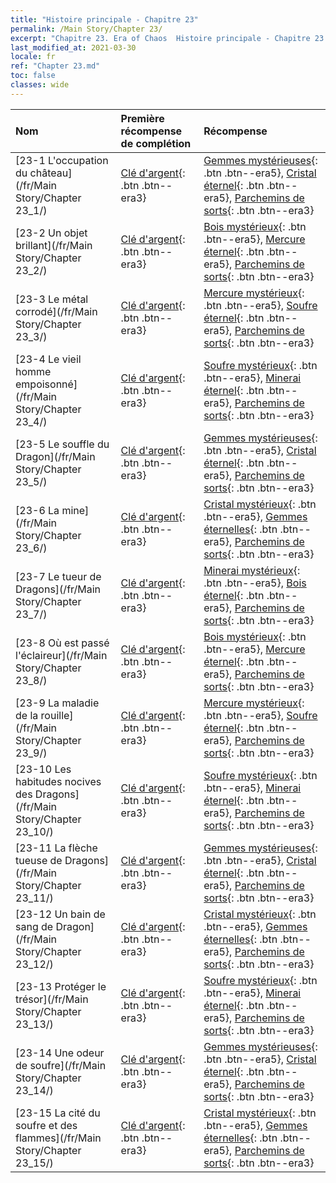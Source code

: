 ```yaml
---
title: "Histoire principale - Chapitre 23"
permalink: /Main Story/Chapter 23/
excerpt: "Chapitre 23. Era of Chaos  Histoire principale - Chapitre 23."
last_modified_at: 2021-03-30
locale: fr
ref: "Chapter 23.md"
toc: false
classes: wide
---
```


  | Nom |  Première récompense de complétion | Récompense |
  |:------------|:------------|:------------| 
  | [23-1 L'occupation du château](/fr/Main Story/Chapter 23_1/) | [Clé d'argent](/fr/Items/con_693/){: .btn .btn--era3} | [Gemmes mystérieuses](/fr/Items/mat_79/){: .btn .btn--era5}, [Cristal éternel](/fr/Items/mat_73/){: .btn .btn--era5}, [Parchemins de sorts](/fr/Items/con_694/){: .btn .btn--era3} |
  | [23-2 Un objet brillant](/fr/Main Story/Chapter 23_2/) | [Clé d'argent](/fr/Items/con_693/){: .btn .btn--era3} | [Bois mystérieux](/fr/Items/mat_76/){: .btn .btn--era5}, [Mercure éternel](/fr/Items/mat_70/){: .btn .btn--era5}, [Parchemins de sorts](/fr/Items/con_694/){: .btn .btn--era3} |
  | [23-3 Le métal corrodé](/fr/Main Story/Chapter 23_3/) | [Clé d'argent](/fr/Items/con_693/){: .btn .btn--era3} | [Mercure mystérieux](/fr/Items/mat_77/){: .btn .btn--era5}, [Soufre éternel](/fr/Items/mat_71/){: .btn .btn--era5}, [Parchemins de sorts](/fr/Items/con_694/){: .btn .btn--era3} |
  | [23-4 Le vieil homme empoisonné](/fr/Main Story/Chapter 23_4/) | [Clé d'argent](/fr/Items/con_693/){: .btn .btn--era3} | [Soufre mystérieux](/fr/Items/mat_78/){: .btn .btn--era5}, [Minerai éternel](/fr/Items/mat_68/){: .btn .btn--era5}, [Parchemins de sorts](/fr/Items/con_694/){: .btn .btn--era3} |
  | [23-5 Le souffle du Dragon](/fr/Main Story/Chapter 23_5/) | [Clé d'argent](/fr/Items/con_693/){: .btn .btn--era3} | [Gemmes mystérieuses](/fr/Items/mat_79/){: .btn .btn--era5}, [Cristal éternel](/fr/Items/mat_73/){: .btn .btn--era5}, [Parchemins de sorts](/fr/Items/con_694/){: .btn .btn--era3} |
  | [23-6 La mine](/fr/Main Story/Chapter 23_6/) | [Clé d'argent](/fr/Items/con_693/){: .btn .btn--era3} | [Cristal mystérieux](/fr/Items/mat_80/){: .btn .btn--era5}, [Gemmes éternelles](/fr/Items/mat_72/){: .btn .btn--era5}, [Parchemins de sorts](/fr/Items/con_694/){: .btn .btn--era3} |
  | [23-7 Le tueur de Dragons](/fr/Main Story/Chapter 23_7/) | [Clé d'argent](/fr/Items/con_693/){: .btn .btn--era3} | [Minerai mystérieux](/fr/Items/mat_75/){: .btn .btn--era5}, [Bois éternel](/fr/Items/mat_69/){: .btn .btn--era5}, [Parchemins de sorts](/fr/Items/con_694/){: .btn .btn--era3} |
  | [23-8 Où est passé l'éclaireur](/fr/Main Story/Chapter 23_8/) | [Clé d'argent](/fr/Items/con_693/){: .btn .btn--era3} | [Bois mystérieux](/fr/Items/mat_76/){: .btn .btn--era5}, [Mercure éternel](/fr/Items/mat_70/){: .btn .btn--era5}, [Parchemins de sorts](/fr/Items/con_694/){: .btn .btn--era3} |
  | [23-9 La maladie de la rouille](/fr/Main Story/Chapter 23_9/) | [Clé d'argent](/fr/Items/con_693/){: .btn .btn--era3} | [Mercure mystérieux](/fr/Items/mat_77/){: .btn .btn--era5}, [Soufre éternel](/fr/Items/mat_71/){: .btn .btn--era5}, [Parchemins de sorts](/fr/Items/con_694/){: .btn .btn--era3} |
  | [23-10 Les habitudes nocives des Dragons](/fr/Main Story/Chapter 23_10/) | [Clé d'argent](/fr/Items/con_693/){: .btn .btn--era3} | [Soufre mystérieux](/fr/Items/mat_78/){: .btn .btn--era5}, [Minerai éternel](/fr/Items/mat_68/){: .btn .btn--era5}, [Parchemins de sorts](/fr/Items/con_694/){: .btn .btn--era3} |
  | [23-11 La flèche tueuse de Dragons](/fr/Main Story/Chapter 23_11/) | [Clé d'argent](/fr/Items/con_693/){: .btn .btn--era3} | [Gemmes mystérieuses](/fr/Items/mat_79/){: .btn .btn--era5}, [Cristal éternel](/fr/Items/mat_73/){: .btn .btn--era5}, [Parchemins de sorts](/fr/Items/con_694/){: .btn .btn--era3} |
  | [23-12 Un bain de sang de Dragon](/fr/Main Story/Chapter 23_12/) | [Clé d'argent](/fr/Items/con_693/){: .btn .btn--era3} | [Cristal mystérieux](/fr/Items/mat_80/){: .btn .btn--era5}, [Gemmes éternelles](/fr/Items/mat_72/){: .btn .btn--era5}, [Parchemins de sorts](/fr/Items/con_694/){: .btn .btn--era3} |
  | [23-13 Protéger le trésor](/fr/Main Story/Chapter 23_13/) | [Clé d'argent](/fr/Items/con_693/){: .btn .btn--era3} | [Soufre mystérieux](/fr/Items/mat_78/){: .btn .btn--era5}, [Minerai éternel](/fr/Items/mat_68/){: .btn .btn--era5}, [Parchemins de sorts](/fr/Items/con_694/){: .btn .btn--era3} |
  | [23-14 Une odeur de soufre](/fr/Main Story/Chapter 23_14/) | [Clé d'argent](/fr/Items/con_693/){: .btn .btn--era3} | [Gemmes mystérieuses](/fr/Items/mat_79/){: .btn .btn--era5}, [Cristal éternel](/fr/Items/mat_73/){: .btn .btn--era5}, [Parchemins de sorts](/fr/Items/con_694/){: .btn .btn--era3} |
  | [23-15 La cité du soufre et des flammes](/fr/Main Story/Chapter 23_15/) | [Clé d'argent](/fr/Items/con_693/){: .btn .btn--era3} | [Cristal mystérieux](/fr/Items/mat_80/){: .btn .btn--era5}, [Gemmes éternelles](/fr/Items/mat_72/){: .btn .btn--era5}, [Parchemins de sorts](/fr/Items/con_694/){: .btn .btn--era3} |
